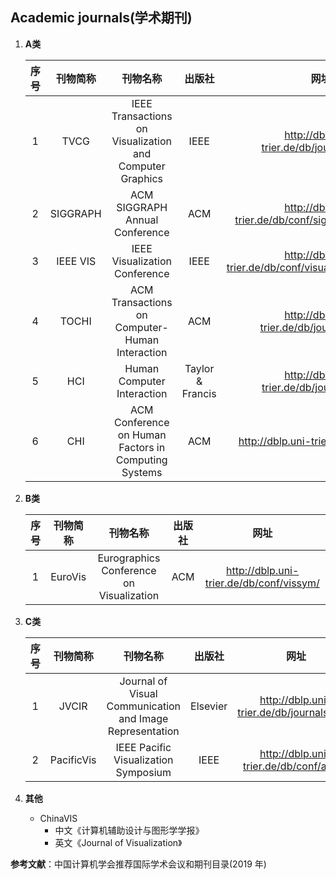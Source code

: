 ## Academic journals(学术期刊)

1. **A类**

   | 序号 | 刊物简称 |                         刊物名称                         |      出版社      |                           网址                            |
   | :--: | :------: | :------------------------------------------------------: | :--------------: | :-------------------------------------------------------: |
   |  1   |   TVCG   | IEEE Transactions on Visualization and Computer Graphics |       IEEE       |        http://dblp.uni-trier.de/db/journals/tvcg/         |
   |  2   | SIGGRAPH |              ACM SIGGRAPH Annual Conference              |       ACM        |   http://dblp.uni-trier.de/db/conf/siggraph/index.html    |
   |  3   | IEEE VIS |              IEEE Visualization Conference               |       IEEE       | http://dblp.uni-trier.de/db/conf/visualization/index.html |
   |  4   |  TOCHI   |      ACM Transactions on Computer-Human Interaction      |       ACM        |        http://dblp.uni-trier.de/db/journals/tochi/        |
   |  5   |   HCI    |                Human Computer Interaction                | Taylor & Francis |        http://dblp.uni-trier.de/db/journals/hhci/         |
   |  6   |   CHI    |   ACM Conference on Human Factors in Computing Systems   |       ACM        |           http://dblp.uni-trier.de/db/conf/chi            |

2. **B类**

   | 序号 | 刊物简称 |                 刊物名称                 | 出版社 |                   网址                   |
   | :--: | :------: | :--------------------------------------: | :----: | :--------------------------------------: |
   |  1   | EuroVis  | Eurographics Conference on Visualization |  ACM   | http://dblp.uni-trier.de/db/conf/vissym/ |

3. **C类**

   | 序号 |  刊物简称  |                         刊物名称                         |  出版社  |                    网址                     |
   | :--: | :--------: | :------------------------------------------------------: | :------: | :-----------------------------------------: |
   |  1   |   JVCIR    | Journal of Visual Communication and Image Representation | Elsevier | http://dblp.uni-trier.de/db/journals/jvcir/ |
   |  2   | PacificVis |           IEEE Pacific Visualization Symposium           |   IEEE   |   http://dblp.uni-trier.de/db/conf/apvis/   |

4. **其他**

   - ChinaVIS
     - 中文《计算机辅助设计与图形学学报》
     - 英文《Journal of Visualization》



**参考文献**：中国计算机学会推荐国际学术会议和期刊目录(2019 年)